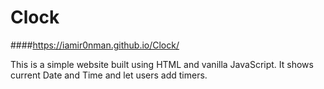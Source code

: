 # Clock

####https://iamir0nman.github.io/Clock/
 
 This is a simple website built using HTML and vanilla JavaScript. It shows current Date and Time and let users add timers.
